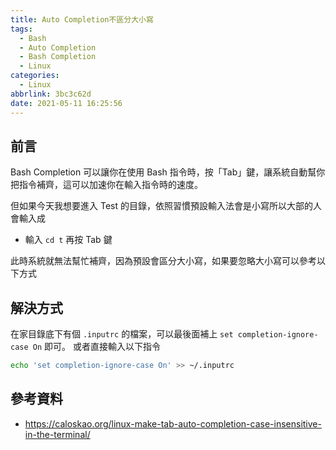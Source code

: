 ```yaml
---
title: Auto Completion不區分大小寫
tags:
  - Bash
  - Auto Completion
  - Bash Completion
  - Linux
categories:
  - Linux
abbrlink: 3bc3c62d
date: 2021-05-11 16:25:56
---
```


## 前言

Bash Completion 可以讓你在使用 Bash 指令時，按「Tab」鍵，讓系統自動幫你把指令補齊，這可以加速你在輸入指令時的速度。

但如果今天我想要進入 Test 的目錄，依照習慣預設輸入法會是小寫所以大部的人會輸入成

- 輸入 `cd t` 再按 Tab 鍵

此時系統就無法幫忙補齊，因為預設會區分大小寫，如果要忽略大小寫可以參考以下方式

<!--more-->

## 解決方式

在家目錄底下有個 `.inputrc` 的檔案，可以最後面補上 `set completion-ignore-case On` 即可。 或者直接輸入以下指令

```bash
echo 'set completion-ignore-case On' >> ~/.inputrc
```

## 參考資料

- https://caloskao.org/linux-make-tab-auto-completion-case-insensitive-in-the-terminal/
